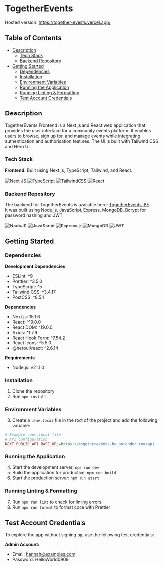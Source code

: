 # TogetherEvents

Hosted version: https://together-events.vercel.app/

## Table of Contents

- [Description](#description)
  - [Tech Stack](#tech-stack)
  - [Backend Repository](#backend-repository)
- [Getting Started](#getting-started)
  - [Dependencies](#dependencies)
  - [Installation](#installation)
  - [Environment Variables](#environment-variables)
  - [Running the Application](#running-the-application)
  - [Running Linting & Formatting](#running-linting--formatting)
  - [Test Account Credentials](#test-account-credentials)

## Description

TogetherEvents Frontend is a Next.js and React web application that provides the user interface for a community events platform. It enables users to browse, sign up for, and manage events while integrating authentication and authorisation features. The UI is built with Tailwind CSS and Hero UI.

### Tech Stack

**Frontend:** Built using Next.js, TypeScript, Tailwind, and React.  
<br>
![Next JS](https://img.shields.io/badge/Next-black?style=for-the-badge&logo=next.js&logoColor=white)
![TypeScript](https://img.shields.io/badge/typescript-%23007ACC.svg?style=for-the-badge&logo=typescript&logoColor=white)
![TailwindCSS](https://img.shields.io/badge/tailwindcss-%2338B2AC.svg?style=for-the-badge&logo=tailwind-css&logoColor=white)
![React](https://img.shields.io/badge/react-%23323330.svg?style=for-the-badge&logo=react&logoColor=%2361DAFB)

### Backend Repository

The backend for TogetherEvents is available here: [TogetherEvents-BE](https://github.com/hannahchapman79/TogetherEvents-BE)  
It was built using Node.js, JavaScript, Express, MongoDB, Bcrypt for password hashing and JWT.  
<br>
![NodeJS](https://img.shields.io/badge/node.js-%23518F4C?style=for-the-badge&logo=node.js&logoColor=white)
![JavaScript](https://img.shields.io/badge/javascript%20-%23323330.svg?&style=for-the-badge&logo=javascript&logoColor=%23F7DF1E)
![Express.js](https://img.shields.io/badge/express.js-%23323330.svg?style=for-the-badge&logo=express&logoColor=%2361DAFB)
![MongoDB](https://img.shields.io/badge/MongoDB-%234ea94b.svg?style=for-the-badge&logo=mongodb&logoColor=white)
![JWT](https://img.shields.io/badge/JWT-black?style=for-the-badge&logo=JSON%20web%20tokens)

## Getting Started

### Dependencies

**Development Dependencies**

- ESLint: ^9
- Prettier: ^3.5.0
- TypeScript: ^5
- Tailwind CSS: ^3.4.17
- PostCSS: ^8.5.1

**Dependencies**

- Next.js: 15.1.6
- React: ^19.0.0
- React DOM: ^19.0.0
- Axios: ^1.7.9
- React Hook Form: ^7.54.2
- React Icons: ^5.5.0
- @heroui/react: ^2.6.14

**Requirements**

- Node.js: v21.1.0

### Installation

1. Clone the repository
2. Run `npm install`

### Environment Variables

3. Create a `.env.local` file in the root of the project and add the following variable:

```ini
# Example .env.local file
# API Configuration
NEXT_PUBLIC_API_BASE_URL=https://togetherevents-be.onrender.com/api
```

### Running the Application

4. Start the development server: `npm run dev`
5. Build the application for production: `npm run build`
6. Start the production server: `npm run start`

### Running Linting & Formatting

7. Run `npm run lint` to check for linting errors
8. Run `npm run format` to format code with Prettier

## Test Account Credentials

To explore the app without signing up, use the following test credentials:

**Admin Account:**

- Email: hannah@examples.com
- Password: HelloWorld0909
